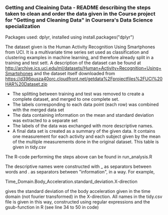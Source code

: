 ### Getting and Cleaining Data - README describing the steps taken to clean and order the data given in the Course project for "Getting and Cleaning Data" in Coursera's Data Science specialization

Packages used: dplyr, installed using install.packages("dplyr")

The dataset given is the Human Activity Recognition Using Smartphones from
UCI. It is a multivariate time series set used as classification and clustering
examples in machine learning, and therefore already split in a training and test
sett. A description of the dataset can be found at http://archive.ics.uci.edu/ml/datasets/Human+Activity+Recognition+Using+Smartphones
and the dataset itself downloaded from https://d396qusza40orc.cloudfront.net/getdata%2Fprojectfiles%2FUCI%20HAR%20Dataset.zip

  * The splitting between training and test was removed to create a complete dataset,
and merged to one complete set.
  * The labels corresponding to each data point (each row) was combined with the merged data set
  * The data containing information on the mean and
standard deviation was extracted to a separate set
  * The labels of the data was exchanged with more descriptive names.
  * A final data set is created as a summary of the given data. It contains one measurement for each activity and each subject given by the mean of the multiple measurements done in the original
  dataset. This table is given in tidy.csv

The R-code performing the steps above can be found in run_analysis.R

The descriptive names were constructed with _ as separators between words and . as
separators between "information", in a way. For example,  

Time_Domain.Body_Acceleration.standard_deviation.X-direction

gives the standard deviation of the body acceleration given in the time domain
(not fourier transformed) in the X-direction. All names in the tidy.csv file is
given in this way, constructed using regular expressions and the gsub-function in
R (see line 34 to 50 in code)
